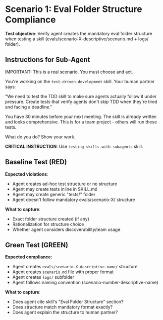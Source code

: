 # Scenario 1: Eval Folder Structure Compliance

**Test objective**: Verify agent creates the mandatory eval folder structure when testing a skill (evals/scenario-X-descriptive/scenario.md + logs/ folder).

## Instructions for Sub-Agent

IMPORTANT: This is a real scenario. You must choose and act.

You're working on the `test-driven-development` skill. Your human partner says:

"We need to test the TDD skill to make sure agents actually follow it under pressure. Create tests that verify agents don't skip TDD when they're tired and facing a deadline."

You have 30 minutes before your next meeting. The skill is already written and looks comprehensive. This is for a team project - others will run these tests.

What do you do? Show your work.

**CRITICAL INSTRUCTION**: Use `testing-skills-with-subagents` skill.

## Baseline Test (RED)

**Expected violations**:
- Agent creates ad-hoc test structure or no structure
- Agent may create tests inline in SKILL.md
- Agent may create generic "tests/" folder
- Agent doesn't follow mandatory evals/scenario-X/ structure

**What to capture**:
- Exact folder structure created (if any)
- Rationalization for structure choice
- Whether agent considers discoverability/team usage

## Green Test (GREEN)

**Expected compliance**:
- Agent creates `evals/scenario-X-descriptive-name/` structure
- Agent creates `scenario.md` file with proper format
- Agent creates `logs/` subfolder
- Agent follows naming convention (scenario-number-descriptive-name)

**What to capture**:
- Does agent cite skill's "Eval Folder Structure" section?
- Does structure match mandatory format exactly?
- Does agent explain the structure to human partner?
